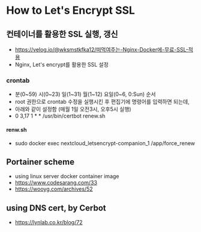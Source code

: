 # How to Let's Encrypt SSL
## 컨테이너를 활용한 SSL 실행, 갱신
  - https://velog.io/@wksmstkfka12/떠먹여주는-Nginx-Docker에-무료-SSL-적용
  - Nginx, Let's encrypt를 활용한 SSL 설정
### crontab
  - 분(0~59) 시(0~23) 일(1~31) 월(1~12) 요일(0~6, 0:Sun) 순서 
  - root 권한으로 crontab 수정을 실행시킨 후 편집기에 명령어를 입력하면 되는데,
  - 아래와 같이 설정함 (매월 1일 오전3시, 오후5시 실행)
  - 0 3,17 1 * * /usr/bin/certbot renew.sh
#### renw.sh
  - sudo docker exec nextcloud_letsencrypt-companion_1 /app/force_renew

## Portainer scheme
- using linux server docker container image
- https://www.codesarang.com/33
- https://wooyg.com/archives/52
  
## using DNS cert, by Cerbot
- https://lynlab.co.kr/blog/72

